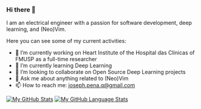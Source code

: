 ### Hi there 👋
I am an electrical engineer with a passion for software development, deep learning, and (Neo)Vim.

Here you can see some of my current activities:
- 🔭 I’m currently working on Heart Institute of the Hospital das Clínicas of FMUSP as a full-time researcher
- 🌱 I’m currently learning Deep Learning
- 👯 I’m looking to collaborate on Open Source Deep Learning projects
- 💬 Ask me about anything related to (Neo)Vim
- 📫 How to reach me: joseph.pena.q@gmail.com
<!-- - 🤔 I’m looking for help with ...-->
<!-- - 😄 Pronouns: ... -->
<!-- - ⚡ Fun fact: -->

<!--
**JosephPenaQuino/JosephPenaQuino** is a ✨ _special_ ✨ repository because its `README.md` (this file) appears on your GitHub profile.

Here are some ideas to get you started:

- 🔭 I’m currently working on ...
- 🌱 I’m currently learning ...
- 👯 I’m looking to collaborate on ...
- 🤔 I’m looking for help with ...
- 💬 Ask me about ...
- 📫 How to reach me: ...
- 😄 Pronouns: ...
- ⚡ Fun fact: ...
-->

[![My GitHub Stats](https://github-readme-stats.vercel.app/api/?username=joseph-pq&count_private=true&theme=tokyonight&showicons=true)]()
[![My GitHub Language Stats](https://github-readme-stats.vercel.app/api/top-langs/?username=joseph-pq&langs_count=5&theme=tokyonight)]()
